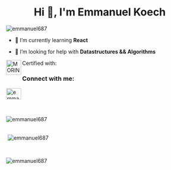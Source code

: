 <h1 align="center">Hi 👋, I'm Emmanuel Koech</h1>

<p align="left"> <img src="https://komarev.com/ghpvc/?username=emmanuel687&label=Profile%20views&color=0e75b6&style=flat" alt="emmanuel687" /> </p>


- 🌱 I’m currently learning **React**

- 🤝 I’m looking for help with **Datastructures && Algorithms**


<div class="display>

<h3 align="left">Certified with:</h3>

<img align="left" alt="MORINGA" width="40px" src="https://pbs.twimg.com/profile_images/1489569110040141826/ZzZgytR8_400x400.png" />

<br>


<h3 align="left">Connect with me:</h3>
<p align="left">
<a href="https://www.linkedin.com/in/emmanuel-koech-79368b21a/" target="blank"><img align="center" src="https://raw.githubusercontent.com/rahuldkjain/github-profile-readme-generator/master/src/images/icons/Social/linked-in-alt.svg" alt="emmanuel687" height="30" width="40" /></a>
</p>

</div>


<br>

<p><img align="left" src="https://github-readme-stats.vercel.app/api/top-langs?username=emmanuel687&show_icons=true&locale=en&layout=compact" alt="emmanuel687" /></p>

<br><br>

<p>&nbsp;<img align="center" src="https://github-readme-stats.vercel.app/api?username=emmanuel687&show_icons=true&locale=en" alt="emmanuel687" /></p>

<br>

<p><img align="center" src="https://github-readme-streak-stats.herokuapp.com/?user=emmanuel687&" alt="emmanuel687" /></p>

<br><br>



